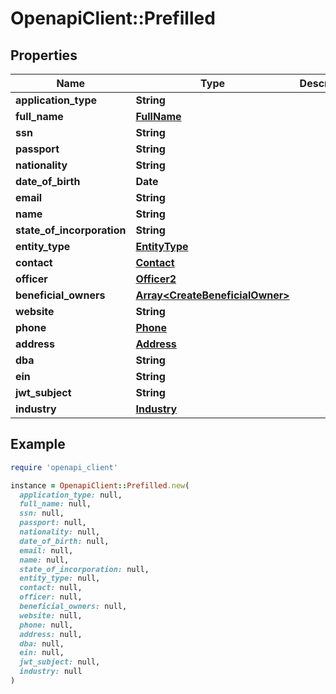 # OpenapiClient::Prefilled

## Properties

| Name | Type | Description | Notes |
| ---- | ---- | ----------- | ----- |
| **application_type** | **String** |  | [optional] |
| **full_name** | [**FullName**](FullName.md) |  | [optional] |
| **ssn** | **String** |  | [optional] |
| **passport** | **String** |  | [optional] |
| **nationality** | **String** |  | [optional] |
| **date_of_birth** | **Date** |  | [optional] |
| **email** | **String** |  | [optional] |
| **name** | **String** |  | [optional] |
| **state_of_incorporation** | **String** |  | [optional] |
| **entity_type** | [**EntityType**](EntityType.md) |  | [optional] |
| **contact** | [**Contact**](Contact.md) |  | [optional] |
| **officer** | [**Officer2**](Officer2.md) |  | [optional] |
| **beneficial_owners** | [**Array&lt;CreateBeneficialOwner&gt;**](CreateBeneficialOwner.md) |  | [optional] |
| **website** | **String** |  | [optional] |
| **phone** | [**Phone**](Phone.md) |  | [optional] |
| **address** | [**Address**](Address.md) |  | [optional] |
| **dba** | **String** |  | [optional] |
| **ein** | **String** |  | [optional] |
| **jwt_subject** | **String** |  | [optional] |
| **industry** | [**Industry**](Industry.md) |  | [optional] |

## Example

```ruby
require 'openapi_client'

instance = OpenapiClient::Prefilled.new(
  application_type: null,
  full_name: null,
  ssn: null,
  passport: null,
  nationality: null,
  date_of_birth: null,
  email: null,
  name: null,
  state_of_incorporation: null,
  entity_type: null,
  contact: null,
  officer: null,
  beneficial_owners: null,
  website: null,
  phone: null,
  address: null,
  dba: null,
  ein: null,
  jwt_subject: null,
  industry: null
)
```

